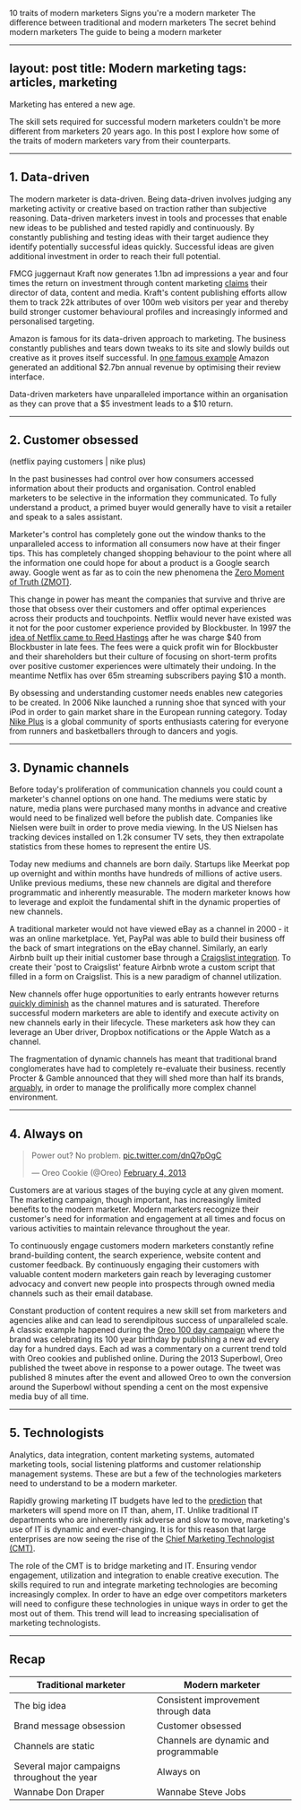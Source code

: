 10 traits of modern marketers
Signs you're a modern marketer
The difference between traditional and modern marketers
The secret behind modern marketers
The guide to being a modern marketer

---
layout: post
title: Modern marketing
tags: articles, marketing
---

Marketing has entered a new age.

The skill sets required for successful modern marketers couldn't be more different from marketers 20 years ago. In this post I explore how some of the traits of modern marketers vary from their counterparts.

***

<!-- image: http://craphound.com/images/camels_doctors_whiteshirt.jpg -->

## 1. Data-driven

The modern marketer is data-driven. Being data-driven involves judging any marketing activity or creative based on traction rather than subjective reasoning. Data-driven marketers invest in tools and processes that enable new ideas to be published and tested rapidly and continuously. By constantly publishing and testing ideas with their target audience they identify potentially successful ideas quickly. Successful ideas are given additional investment in order to reach their full potential.

FMCG juggernaut Kraft now generates 1.1bn ad impressions a year and four times the return on investment through content marketing [claims][kraft-content] their director of data, content and media. Kraft's content publishing efforts allow them to track 22k attributes of over 100m web visitors per year and thereby build stronger customer behavioural profiles and increasingly informed and personalised targeting.

Amazon is famous for its data-driven approach to marketing. The business constantly publishes and tears down tweaks to its site and slowly builds out creative as it proves itself successful. In [one famous example][amazon-creative] Amazon generated an additional $2.7bn annual revenue by optimising their review interface.

Data-driven marketers have unparalleled importance within an organisation as they can prove that a $5 investment leads to a $10 return.

[kraft-content]:(http://adage.com/article/best-practices/kraft-content-drive-broader-marketing-effort/294892/?utm_source=heuro.net&utm_medium=blog)
[validated-learning]:(http://en.wikipedia.org/wiki/Validated_learning/?utm_source=heuro.net&utm_medium=blog)
[amazon-creative]:(http://www.uie.com/articles/magicbehindamazon/?utm_source=heuro.net&utm_medium=blog)

***

## 2. Customer obsessed

(netflix paying customers | nike plus)

In the past businesses had control over how consumers accessed information about their products and organisation. Control enabled marketers to be selective in the information they communicated. To fully understand a product, a primed buyer would generally have to visit a retailer and speak to a sales assistant.

Marketer's control has completely gone out the window thanks to the unparalleled access to information all consumers now have at their finger tips. This has completely changed shopping behaviour to the point where all the information one could hope for about a product is a Google search away. Google went as far as to coin the new phenomena the [Zero Moment of Truth (ZMOT)][zmot].

This change in power has meant the companies that survive and thrive are those that obsess over their customers and offer optimal experiences across their products and touchpoints. Netflix would never have existed was it not for the poor customer experience provided by Blockbuster. In 1997 the [idea of Netflix came to Reed Hastings][netflix] after he was charge $40 from Blockbuster in late fees. The fees were a quick profit win for Blockbuster and their shareholders but their culture of focusing on short-term profits over positive customer experiences were ultimately their undoing. In the meantime Netflix has over 65m streaming subscribers paying $10 a month.

By obsessing and understanding customer needs enables new categories to be created. In 2006 Nike launched a running shoe that synced with your iPod in order to gain market share in the European running category. Today [Nike Plus][nike-plus] is a global community of sports enthusiasts catering for everyone from runners and basketballers through to dancers and yogis.

[zmot]:(http://ssl.gstatic.com/think/docs/2011-winning-zmot-ebook_research-studies.pdf/?utm_source=heuro.net&utm_medium=blog)
[netflix]:(http://en.wikipedia.org/wiki/Netflix#History_1/?utm_source=heuro.net&utm_medium=blog)
[nike-plus]:(https://secure-nikeplus.nike.com/plus/?utm_source=heuro.net&utm_medium=blog)

***

## 3. Dynamic channels

Before today's proliferation of communication channels you could count a marketer's channel options on one hand. The mediums were static by nature, media plans were purchased many months in advance and creative would need to be finalized well before the publish date. Companies like Nielsen were built in order to prove media viewing. In the US Nielsen has tracking devices installed on 1.2k consumer TV sets, they then extrapolate statistics from these homes to represent the entire US.

Today new mediums and channels are born daily. Startups like Meerkat pop up overnight and within months have hundreds of millions of active users. Unlike previous mediums, these new channels are digital and therefore programmatic and inherently measurable. The modern marketer knows how to leverage and exploit the fundamental shift in the dynamic properties of new channels.

A traditional marketer would not have viewed eBay as a channel in 2000 - it was an online marketplace. Yet, PayPal was able to build their business off the back of smart integrations on the eBay channel. Similarly, an early Airbnb built up their initial customer base through a [Craigslist integration][gh]. To create their 'post to Craigslist' feature Airbnb wrote a custom script that filled in a form on Craigslist. This is a new paradigm of channel utilization.

New channels offer huge opportunities to early entrants however returns [quickly diminish][ctr] as the channel matures and is saturated. Therefore successful modern marketers are able to identify and execute activity on new channels early in their lifecycle. These marketers ask how they can leverage an Uber driver, Dropbox notifications or the Apple Watch as a channel.

The fragmentation of dynamic channels has meant that traditional brand conglomerates have had to completely re-evaluate their business. recently Procter & Gamble announced that they will shed more than half its brands, [arguably][png], in order to manage the prolifically more complex channel environment.

[ctr]:(http://andrewchen.co/the-law-of-shitty-clickthroughs/?utm_source=heuro.net&utm_medium=blog)
[gh]:(http://andrewchen.co/how-to-be-a-growth-hacker-an-airbnbcraigslist-case-study/?utm_source=heuro.net&utm_medium=blog)
[png]:(https://stratechery.com/2014/technology-changing-world-pg-edition/?utm_source=heuro.net&utm_medium=blog)

***

## 4. Always on

<blockquote class="twitter-tweet" lang="en"><p lang="en" dir="ltr">Power out? No problem. <a href="http://t.co/dnQ7pOgC">pic.twitter.com/dnQ7pOgC</a></p>&mdash; Oreo Cookie (@Oreo) <a href="https://twitter.com/Oreo/status/298246571718483968/?utm_source=heuro.net&utm_medium=blog">February 4, 2013</a></blockquote>
<script async src="//platform.twitter.com/widgets.js" charset="utf-8"></script>

Customers are at various stages of the buying cycle at any given moment. The marketing campaign, though important, has increasingly limited benefits to the modern marketer. Modern marketers recognize their customer's need for information and engagement at all times and focus on various activities to maintain relevance throughout the year.

To continuously engage customers modern marketers constantly refine brand-building content, the search experience, website content and customer feedback. By continuously engaging their customers with valuable content modern marketers gain reach by leveraging customer advocacy and convert new people into prospects through owned media channels such as their email database.

Constant production of content requires a new skill set from marketers and agencies alike and can lead to serendipitous success of unparalleled scale. A classic example happened during the [Oreo 100 day campaign][100] where the brand was celebrating its 100 year birthday by publishing a new ad every day for a hundred days. Each ad was a commentary on a current trend told with Oreo cookies and published online. During the 2013 Superbowl, Oreo published the tweet above in response to a power outage. The tweet was published 8 minutes after the event and allowed Oreo to own the conversion around the Superbowl without spending a cent on the most expensive media buy of all time.

[100]:(http://www.360i.com/work/oreo-daily-twist/)

***

## 5. Technologists

Analytics, data integration, content marketing systems, automated marketing tools, social listening platforms and customer relationship management systems. These are but a few of the technologies marketers need to understand to be a modern marketer.

Rapidly growing marketing IT budgets have led to the [prediction][budget] that marketers will spend more on IT than, ahem, IT. Unlike traditional IT departments who are inherently risk adverse and slow to move, marketing's use of IT is dynamic and ever-changing. It is for this reason that large enterprises are now seeing the rise of the [Chief Marketing Technologist (CMT)][cmt].

The role of the CMT is to bridge marketing and IT. Ensuring vendor engagement, utilization and integration to enable creative execution. The skills required to run and integrate marketing technologies are becoming increasingly complex. In order to have an edge over competitors marketers will need to configure these technologies in unique ways in order to get the most out of them. This trend will lead to increasing specialisation of marketing technologists.

[budget]:(http://www.forbes.com/sites/lisaarthur/2012/02/08/five-years-from-now-cmos-will-spend-more-on-it-than-cios-do/)
[cmt]:(https://hbr.org/2014/07/the-rise-of-the-chief-marketing-technologist)

***

## Recap

|Traditional marketer|Modern marketer|
|---|---|
|The big idea|Consistent improvement through data|
|Brand message obsession|Customer obsessed|
|Channels are static|Channels are dynamic and programmable|
|Several major campaigns throughout the year|Always on|
|Wannabe Don Draper|Wannabe Steve Jobs|